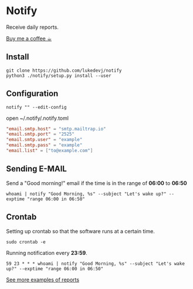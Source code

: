 # Notify

Receive daily reports.

[Buy me a coffee ☕︎](https://coinos.io/lukedev)

## Install
```shell
git clone https://github.com/lukedevj/notify
python3 ./notify/setup.py install --user
```

## Configuration

```shell
notify "" --edit-config
```

open ~/.notify/.notify.toml
```toml
"email.smtp.host" = "smtp.mailtrap.io"
"email.smtp.port" = "2525"
"email.smtp.user" = "example"
"email.smtp.pass" = "example"
"email.list" = ["to@example.com"]
```

## Sending E-MAIL
Send a "Good morning!" email if the time is in the range of **06:00** to **06:50**
```shell
whoami | notify "Good Morning, %s" --subject "Let's wake up?" --exptime "range 06:00 in 06:50"
```

## Crontab

Setting up crontab so that the software runs at a certain time.

```shell
sudo crontab -e
```

Running notification every **23:59**.
```shell
59 23 * * * whoami | notify "Good Morning, %s" --subject "Let's wake up?" --exptime "range 06:00 in 06:50"
```

[See more examples of reports](./examples)
